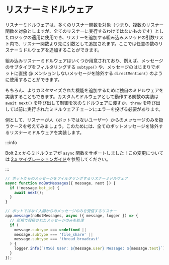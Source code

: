 # リスナーミドルウェア

リスナーミドルウェアは、多くのリスナー関数を対象（つまり、複数のリスナー関数を対象としますが、全てのリスナーに実行するわけではないものです）としたロジックの適用に使用でき、リスナーを追加する組み込みメソッドの引数リスト内で、リスナー関数より先に引数として追加されます。ここでは任意の数のリスナーミドルウェアを追加することができます。

組み込みリスナーミドルウェアはいくつか用意されており、例えば、メッセージのサブタイプをフィルタリングする `subtype()` や、メッセージのはじまりでボットに直接 @ メンションしないメッセージを除外する `directMention()` のように使用することができます。

もちろん、よりカスタマイズされた機能を追加するために独自のミドルウェアを実装することもできます。カスタムミドルウェアとして動作する関数の実装は `await next()` を呼び出して制御を次のミドルウェアに渡すか、`throw` を呼び出して以前に実行されたミドルウェアチェーンにエラーを投げる必要があります。

例として、リスナーが人（ボットではないユーザー）からのメッセージのみを扱うケースを考えてみましょう。このためには、全てのボットメッセージを除外するリスナーミドルウェアを実装します。

:::info

Bolt 2.x からミドルウェアが `async` 関数をサポートしました！この変更については [2.x マイグレーションガイド](/tools/bolt-js/migration/migration-v2)を参照してください。

:::

```javascript
// ボットからのメッセージをフィルタリングするリスナーミドルウェア
async function noBotMessages({ message, next }) {
  if (!message.bot_id) {
    await next();
  }
}

// ボットではなく人間からのメッセージのみを受信するリスナー
app.message(noBotMessages, async ({ message, logger }) => {
  // 新規で投稿されたメッセージのみを処理
  if (
    message.subtype === undefined ||
    message.subtype === 'file_share' ||
    message.subtype === 'thread_broadcast'
  ) {
    logger.info(`(MSG) User: ${message.user} Message: ${message.text}`);
  }
});
```
